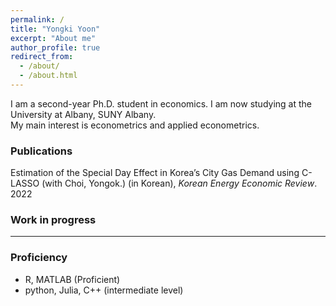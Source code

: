 ```yaml
---
permalink: /
title: "Yongki Yoon"
excerpt: "About me"
author_profile: true
redirect_from: 
  - /about/
  - /about.html
---
```


I am a second-year Ph.D. student in economics.
I am now studying at the University at Albany, SUNY Albany.  
My main interest is econometrics and applied econometrics.  

### Publications
Estimation of the Special Day Effect in Korea’s City Gas Demand using C-LASSO (with Choi, Yongok.) (in Korean), *Korean Energy Economic Review*. 2022

### Work in progress 
____________________  


### Proficiency
- R, MATLAB (Proficient)
- python, Julia, C++ (intermediate level)
